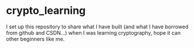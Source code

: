 # crypto_learning
I set up this repository to share what I have built (and what I have borrowed from github and CSDN...) when I was learning cryptography, hope it can other beginners like me. 
